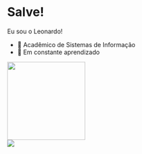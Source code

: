 <h1>Salve!</h1>

Eu sou o Leonardo! 
- 💾 Acadêmico de Sistemas de Informação
- 🧠 Em constante aprendizado

<div align="left">
  <a href="https://github.com/leopp18">
  <img height="180em" src="https://github-readme-stats.vercel.app/api/top-langs/?username=leopp18&layout=compact&langs_count=7&theme=radical"/>
</div>

<div>
<a href="https://www.linkedin.com/in/leonardo-peripolli-pereira-1a6724221/" target="_blank"> <img src="https://img.shields.io/badge/LinkedIn-0077B5?style=for-the-badge&logo=linkedin&logoColor=white target="_blank"></a>
  
</div>

